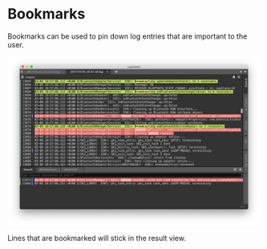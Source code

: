 # Bookmarks

Bookmarks can be used to pin down log entries that are important to the user.

![bookmarks](../images/bookmarks.png)

Lines that are bookmarked will stick in the result view.

